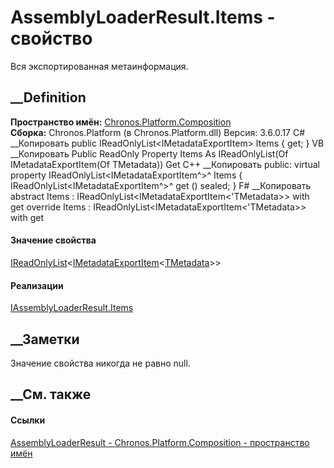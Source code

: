 # AssemblyLoaderResult<TMetadata>.Items - свойство
Вся экспортированная метаинформация.
##  __Definition
 **Пространство имён:**
[Chronos.Platform.Composition](N_Chronos_Platform_Composition.htm)  
 **Сборка:** Chronos.Platform (в Chronos.Platform.dll) Версия: 3.6.0.17
C# __Копировать
     public IReadOnlyList<IMetadataExportItem<TMetadata>> Items { get; }
VB __Копировать
     Public ReadOnly Property Items As IReadOnlyList(Of IMetadataExportItem(Of TMetadata))
    	Get
C++ __Копировать
     public:
    virtual property IReadOnlyList<IMetadataExportItem<TMetadata>^>^ Items {
    	IReadOnlyList<IMetadataExportItem<TMetadata>^>^ get () sealed;
    }
F# __Копировать
     abstract Items : IReadOnlyList<IMetadataExportItem<'TMetadata>> with get
    override Items : IReadOnlyList<IMetadataExportItem<'TMetadata>> with get
#### Значение свойства
[IReadOnlyList](https://learn.microsoft.com/dotnet/api/system.collections.generic.ireadonlylist-1)<[IMetadataExportItem](T_Chronos_Platform_Composition_IMetadataExportItem_1.htm)<[TMetadata](T_Chronos_Platform_Composition_AssemblyLoaderResult_1.htm)>>
#### Реализации
[IAssemblyLoaderResult<TMetadata>.Items](P_Chronos_Platform_Composition_IAssemblyLoaderResult_1_Items.htm)  
##  __Заметки
Значение свойства никогда не равно null.
## __См. также
#### Ссылки
[AssemblyLoaderResult<TMetadata> \-
](T_Chronos_Platform_Composition_AssemblyLoaderResult_1.htm)
[Chronos.Platform.Composition - пространство
имён](N_Chronos_Platform_Composition.htm)
